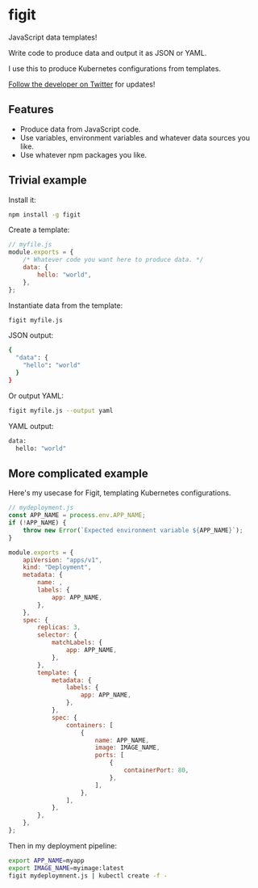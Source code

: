 # figit

JavaScript data templates! 

Write code to produce data and output it as JSON or YAML.

I use this to produce Kubernetes configurations from templates.

[Follow the developer on Twitter](https://twitter.com/ashleydavis75) for updates!

## Features

- Produce data from JavaScript code.
- Use variables, environment variables and whatever data sources you like.
- Use whatever npm packages you like.

## Trivial example

Install it:

```bash
npm install -g figit
```

Create a template:

```javascript
// myfile.js
module.exports = {
    /* Whatever code you want here to produce data. */
    data: {
        hello: "world",
    },
};
```

Instantiate data from the template:

```bash
figit myfile.js
```

JSON output:

```bash
{
  "data": {
    "hello": "world"
  }
}
```

Or output YAML:

```bash
figit myfile.js --output yaml
``` 

YAML output:

```bash
data:
  hello: "world"
```

## More complicated example

Here's my usecase for Figit, templating Kubernetes configurations.

```javascript
// mydeployment.js
const APP_NAME = process.env.APP_NAME;
if (!APP_NAME) {
    throw new Error(`Expected environment variable ${APP_NAME}`);
}

module.exports = {
    apiVersion: "apps/v1",
    kind: "Deployment",
    metadata: {
        name: ,
        labels: {
            app: APP_NAME,
        },
    },
    spec: {
        replicas: 3,
        selector: {
            matchLabels: {
                app: APP_NAME,
            },
        },
        template: {
            metadata: {
                labels: {
                    app: APP_NAME,
                },
            },
            spec: {
                containers: [
                    {
                        name: APP_NAME,
                        image: IMAGE_NAME,
                        ports: [
                            {
                                containerPort: 80,
                            },
                        ],
                    },
                ],
            },
        },
    },
};
```

Then in my deployment pipeline:

```bash
export APP_NAME=myapp
export IMAGE_NAME=myimage:latest
figit mydeploymnent.js | kubectl create -f -
```


